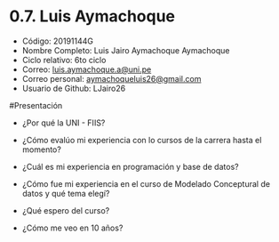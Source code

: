 # 0.7. Luis Aymachoque
- Código: 20191144G
- Nombre Completo: Luis Jairo Aymachoque Aymachoque
- Ciclo relativo: 6to ciclo
- Correo: luis.aymachoque.a@uni.pe
- Correo personal: aymachoqueluis26@gmail.com
- Usuario de Github: LJairo26

#Presentación
 - ¿Por qué la UNI - FIIS?
 
 - ¿Cómo evalúo mi experiencia con lo cursos de la carrera hasta el momento?

 - ¿Cuál es mi experiencia en programación y base de datos?

 - ¿Cómo fue mi experiencia en el curso de Modelado Conceptural de datos y qué tema elegí?

 - ¿Qué espero del curso?

 - ¿Cómo me veo en 10 años?